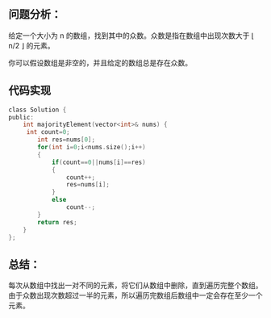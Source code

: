 ## 问题分析： 
给定一个大小为 n 的数组，找到其中的众数。众数是指在数组中出现次数大于 ⌊ n/2 ⌋ 的元素。

你可以假设数组是非空的，并且给定的数组总是存在众数。


## 代码实现
```c
class Solution {
public:
    int majorityElement(vector<int>& nums) {
     int count=0;
        int res=nums[0];
        for(int i=0;i<nums.size();i++)
        {
            if(count==0||nums[i]==res)
            {
                count++;
                res=nums[i];
            }
            else
                count--;
        }
        return res;
    }   
};
```
## 总结：
每次从数组中找出一对不同的元素，将它们从数组中删除，直到遍历完整个数组。由于众数出现次数超过一半的元素，所以遍历完数组后数组中一定会存在至少一个元素。 